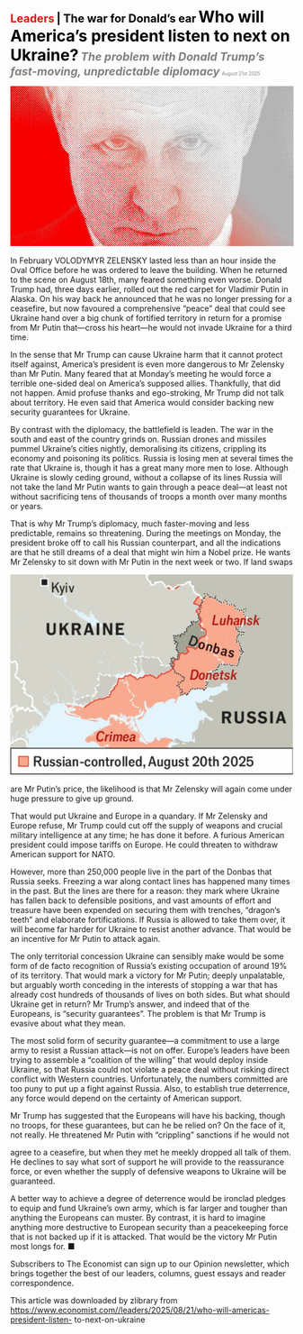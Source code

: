 <span style="color:#E3120B; font-size:14.9pt; font-weight:bold;">Leaders</span> <span style="color:#000000; font-size:14.9pt; font-weight:bold;">| The war for Donald’s ear</span>
<span style="color:#000000; font-size:21.0pt; font-weight:bold;">Who will America’s president listen to next on Ukraine?</span>
<span style="color:#808080; font-size:14.9pt; font-weight:bold; font-style:italic;">The problem with Donald Trump’s fast-moving, unpredictable diplomacy</span>
<span style="color:#808080; font-size:6.2pt;">August 21st 2025</span>

![](../images/006_Who_will_Americas_president_listen_to_next_on_Ukraine/p0025_img01.jpeg)

In February VOLODYMYR ZELENSKY lasted less than an hour inside the Oval Office before he was ordered to leave the building. When he returned to the scene on August 18th, many feared something even worse. Donald Trump had, three days earlier, rolled out the red carpet for Vladimir Putin in Alaska. On his way back he announced that he was no longer pressing for a ceasefire, but now favoured a comprehensive “peace” deal that could see Ukraine hand over a big chunk of fortified territory in return for a promise from Mr Putin that—cross his heart—he would not invade Ukraine for a third time.

In the sense that Mr Trump can cause Ukraine harm that it cannot protect itself against, America’s president is even more dangerous to Mr Zelensky than Mr Putin. Many feared that at Monday’s meeting he would force a terrible one-sided deal on America’s supposed allies. Thankfully, that did not happen. Amid profuse thanks and ego-stroking, Mr Trump did not talk about territory. He even said that America would consider backing new security guarantees for Ukraine.

By contrast with the diplomacy, the battlefield is leaden. The war in the south and east of the country grinds on. Russian drones and missiles pummel Ukraine’s cities nightly, demoralising its citizens, crippling its economy and poisoning its politics. Russia is losing men at several times the rate that Ukraine is, though it has a great many more men to lose. Although Ukraine is slowly ceding ground, without a collapse of its lines Russia will not take the land Mr Putin wants to gain through a peace deal—at least not without sacrificing tens of thousands of troops a month over many months or years.

That is why Mr Trump’s diplomacy, much faster-moving and less predictable, remains so threatening. During the meetings on Monday, the president broke off to call his Russian counterpart, and all the indications are that he still dreams of a deal that might win him a Nobel prize. He wants Mr Zelensky to sit down with Mr Putin in the next week or two. If land swaps

![](../images/006_Who_will_Americas_president_listen_to_next_on_Ukraine/p0026_img01.jpeg)

are Mr Putin’s price, the likelihood is that Mr Zelensky will again come under huge pressure to give up ground.

That would put Ukraine and Europe in a quandary. If Mr Zelensky and Europe refuse, Mr Trump could cut off the supply of weapons and crucial military intelligence at any time; he has done it before. A furious American president could impose tariffs on Europe. He could threaten to withdraw American support for NATO.

However, more than 250,000 people live in the part of the Donbas that Russia seeks. Freezing a war along contact lines has happened many times in the past. But the lines are there for a reason: they mark where Ukraine has fallen back to defensible positions, and vast amounts of effort and treasure have been expended on securing them with trenches, “dragon’s teeth” and elaborate fortifications. If Russia is allowed to take them over, it will become far harder for Ukraine to resist another advance. That would be an incentive for Mr Putin to attack again.

The only territorial concession Ukraine can sensibly make would be some form of de facto recognition of Russia’s existing occupation of around 19% of its territory. That would mark a victory for Mr Putin; deeply unpalatable, but arguably worth conceding in the interests of stopping a war that has already cost hundreds of thousands of lives on both sides. But what should Ukraine get in return? Mr Trump’s answer, and indeed that of the Europeans, is “security guarantees”. The problem is that Mr Trump is evasive about what they mean.

The most solid form of security guarantee—a commitment to use a large army to resist a Russian attack—is not on offer. Europe’s leaders have been trying to assemble a “coalition of the willing” that would deploy inside Ukraine, so that Russia could not violate a peace deal without risking direct conflict with Western countries. Unfortunately, the numbers committed are too puny to put up a fight against Russia. Also, to establish true deterrence, any force would depend on the certainty of American support.

Mr Trump has suggested that the Europeans will have his backing, though no troops, for these guarantees, but can he be relied on? On the face of it, not really. He threatened Mr Putin with “crippling” sanctions if he would not

agree to a ceasefire, but when they met he meekly dropped all talk of them. He declines to say what sort of support he will provide to the reassurance force, or even whether the supply of defensive weapons to Ukraine will be guaranteed.

A better way to achieve a degree of deterrence would be ironclad pledges to equip and fund Ukraine’s own army, which is far larger and tougher than anything the Europeans can muster. By contrast, it is hard to imagine anything more destructive to European security than a peacekeeping force that is not backed up if it is attacked. That would be the victory Mr Putin most longs for. ■

Subscribers to The Economist can sign up to our Opinion newsletter, which brings together the best of our leaders, columns, guest essays and reader correspondence.

This article was downloaded by zlibrary from https://www.economist.com//leaders/2025/08/21/who-will-americas-president-listen- to-next-on-ukraine